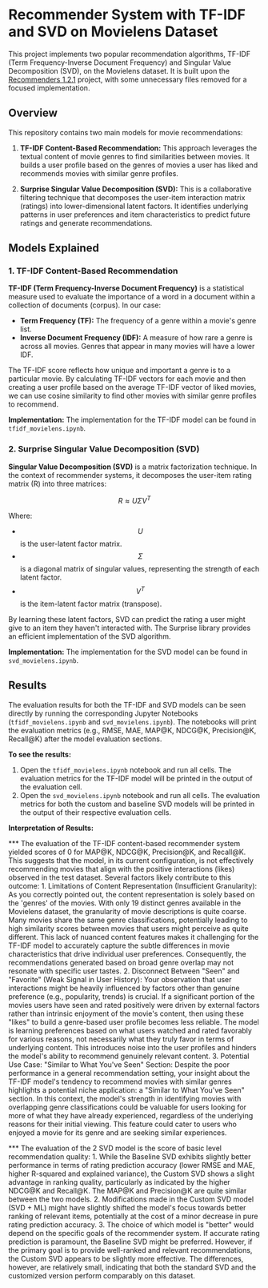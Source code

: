 # Recommender System with TF-IDF and SVD on Movielens Dataset

This project implements two popular recommendation algorithms, TF-IDF (Term Frequency-Inverse Document Frequency) and Singular Value Decomposition (SVD), on the Movielens dataset. It is built upon the [Recommenders 1.2.1](https://github.com/recommenders-team/recommenders/releases/tag/1.2.1) project, with some unnecessary files removed for a focused implementation.

## Overview

This repository contains two main models for movie recommendations:

1.  **TF-IDF Content-Based Recommendation:** This approach leverages the textual content of movie genres to find similarities between movies. It builds a user profile based on the genres of movies a user has liked and recommends movies with similar genre profiles.

2.  **Surprise Singular Value Decomposition (SVD):** This is a collaborative filtering technique that decomposes the user-item interaction matrix (ratings) into lower-dimensional latent factors. It identifies underlying patterns in user preferences and item characteristics to predict future ratings and generate recommendations.

## Models Explained

### 1. TF-IDF Content-Based Recommendation

**TF-IDF (Term Frequency-Inverse Document Frequency)** is a statistical measure used to evaluate the importance of a word in a document within a collection of documents (corpus). In our case:

* **Term Frequency (TF):** The frequency of a genre within a movie's genre list.
* **Inverse Document Frequency (IDF):** A measure of how rare a genre is across all movies. Genres that appear in many movies will have a lower IDF.

The TF-IDF score reflects how unique and important a genre is to a particular movie. By calculating TF-IDF vectors for each movie and then creating a user profile based on the average TF-IDF vector of liked movies, we can use cosine similarity to find other movies with similar genre profiles to recommend.

**Implementation:** The implementation for the TF-IDF model can be found in `tfidf_movielens.ipynb`.

### 2. Surprise Singular Value Decomposition (SVD)

**Singular Value Decomposition (SVD)** is a matrix factorization technique. In the context of recommender systems, it decomposes the user-item rating matrix \(R\) into three matrices:

$$
R \approx U \Sigma V^T
$$

Where:

* $$U$$ is the user-latent factor matrix.
* $$\Sigma$$ is a diagonal matrix of singular values, representing the strength of each latent factor.
* $$V^T$$ is the item-latent factor matrix (transpose).

By learning these latent factors, SVD can predict the rating a user might give to an item they haven't interacted with. The Surprise library provides an efficient implementation of the SVD algorithm.

**Implementation:** The implementation for the SVD model can be found in `svd_movielens.ipynb`.

## Results

The evaluation results for both the TF-IDF and SVD models can be seen directly by running the corresponding Jupyter Notebooks (`tfidf_movielens.ipynb` and `svd_movielens.ipynb`). The notebooks will print the evaluation metrics (e.g., RMSE, MAE, MAP@K, NDCG@K, Precision@K, Recall@K) after the model evaluation sections.

**To see the results:**

1.  Open the `tfidf_movielens.ipynb` notebook and run all cells. The evaluation metrics for the TF-IDF model will be printed in the output of the evaluation cell.
2.  Open the `svd_movielens.ipynb` notebook and run all cells. The evaluation metrics for both the custom and baseline SVD models will be printed in the output of their respective evaluation cells.

**Interpretation of Results:** 

*** The evaluation of the TF-IDF content-based recommender system yielded scores of 0 for MAP@K, NDCG@K, Precision@K, and Recall@K. This suggests that the model, in its current configuration, is not effectively recommending movies that align with the positive interactions (likes) observed in the test dataset. Several factors likely contribute to this outcome:
    1. Limitations of Content Representation (Insufficient Granularity):
        As you correctly pointed out, the content representation is solely based on the 'genres' of the movies. With only 19 distinct genres available in the Movielens dataset, the granularity of movie descriptions is quite coarse. Many movies share the same genre classifications, potentially leading to high similarity scores between movies that users might perceive as quite different. This lack of nuanced content features makes it challenging for the TF-IDF model to accurately capture the subtle differences in movie characteristics that drive individual user preferences. Consequently, the recommendations generated based on broad genre overlap may not resonate with specific user tastes.
    2.  Disconnect Between "Seen" and "Favorite" (Weak Signal in User History):
        Your observation that user interactions might be heavily influenced by factors other than genuine preference (e.g., popularity, trends) is crucial. If a significant portion of the movies users have seen and rated positively were driven by external factors rather than intrinsic enjoyment of the movie's content, then using these "likes" to build a genre-based user profile becomes less reliable. The model is learning preferences based on what users watched and rated favorably for various reasons, not necessarily what they truly favor in terms of underlying content. This introduces noise into the user profiles and hinders the model's ability to recommend genuinely relevant content.
    3. Potential Use Case: "Similar to What You've Seen" Section:
        Despite the poor performance in a general recommendation setting, your insight about the TF-IDF model's tendency to recommend movies with similar genres highlights a potential niche application: a "Similar to What You've Seen" section. In this context, the model's strength in identifying movies with overlapping genre classifications could be valuable for users looking for more of what they have already experienced, regardless of the underlying reasons for their initial viewing. This feature could cater to users who enjoyed a movie for its genre and are seeking similar experiences.
        
*** The evaluation of the 2 SVD model is the score of basic level recommendation quality:
    1. While the Baseline SVD exhibits slightly better performance in terms of rating prediction accuracy (lower RMSE and MAE, higher R-squared and explained variance), the Custom SVD shows a slight advantage in ranking quality, particularly as indicated by the higher NDCG@K and Recall@K. The MAP@K and Precision@K are quite similar between the two models.
    2. Modifications made in the Custom SVD model (SVD + ML) might have slightly shifted the model's focus towards better ranking of relevant items, potentially at the cost of a minor decrease in pure rating prediction accuracy.
    3. The choice of which model is "better" would depend on the specific goals of the recommender system. If accurate rating prediction is paramount, the Baseline SVD might be preferred. However, if the primary goal is to provide well-ranked and relevant recommendations, the Custom SVD appears to be slightly more effective. The differences, however, are relatively small, indicating that both the standard SVD and the customized version perform comparably on this dataset.
